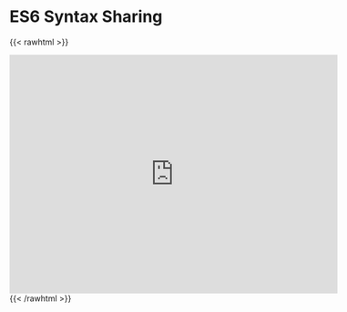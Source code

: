 # ES6 Syntax Sharing

{{< rawhtml >}}
<iframe src="https://slides.com/luohy15/es6/embed" width="576" height="420" scrolling="no" frameborder="0" webkitallowfullscreen mozallowfullscreen allowfullscreen></iframe>
{{< /rawhtml >}}
